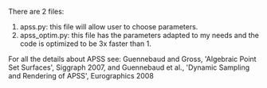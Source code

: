 There are 2 files:
  1. apss.py: this file will allow user to choose parameters.
  2. apss_optim.py: this file has the parameters adapted to my needs and the code is optimized to be 3x faster than 1.

For all the details about APSS see:
Guennebaud and Gross, 'Algebraic Point Set Surfaces', Siggraph 2007, and Guennebaud et al., 'Dynamic Sampling and Rendering of APSS', Eurographics 2008
